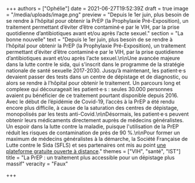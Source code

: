 +++
authors = ["Ophélie"]
date = 2021-06-27T19:52:39Z
draft = true
image = "/media/uploads/image.png"
preview = "Depuis le 1er juin, plus besoin de se rendre à l’hôpital pour obtenir la PrEP (la Prophylaxie Pré-Exposition), un traitement permettant d’éviter d’être contaminé·e par le VIH, par la prise quotidienne d’antibiotiques avant et/ou après l’acte sexuel."
section = "La bonne nouvelle"
text = "Depuis le 1er juin, plus besoin de se rendre à l’hôpital pour obtenir la PrEP (la Prophylaxie Pré-Exposition), un traitement permettant d’éviter d’être contaminé·e par le VIH, par la prise quotidienne d’antibiotiques avant et/ou après l’acte sexuel.\n\nUne avancée majeure dans la lutte contre le sida, qui s'inscrit dans le programme de la stratégie nationale de santé sexuelle 2017-2030. Jusqu’à maintenant, les patient·e·s devaient passer des tests dans un centre de dépistage et de diagnostic, ou alors se rendre à l’hôpital pour obtenir le traitement. Un parcours long et complexe qui décourageait les patient·e·s : seules 30.000 personnes avaient pu bénéficier de ce traitement pourtant disponible depuis 2016. Avec le début de l’épidémie de Covid-19, l’accès à la PrEP a été rendu encore plus difficile, à cause de la saturation des centres de dépistage, monopolisés par les tests anti-Covid.\n\nDésormais, les patient·e·s peuvent obtenir leurs médicaments directement auprès de médecins généralistes. Un espoir dans la lutte contre la maladie, puisque l'utilisation de la PrEP réduit les risques de contamination de près de 90 %.\n\nPour former un maximum de médecins généralistes à la démarche, la Société Française de Lutte contre le Sida (SFLS) et ses partenaires ont mis au point [une plateforme gratuite ouverte à distance](https://www.formaprep.org/)."
themes = ["VIH", "santé", "IST"]
title = "La PrEP : un traitement plus accessible pour un dépistage plus massif"
veracity = "Faux"

+++
